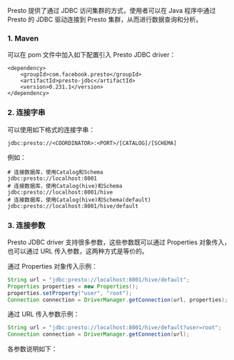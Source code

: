 Presto 提供了通过 JDBC 访问集群的方式，使用者可以在 Java 程序中通过 Presto 的 JDBC 驱动连接到 Presto 集群，从而进行数据查询和分析。

### 1. Maven

可以在 pom 文件中加入如下配置引入 Presto JDBC driver：
```
<dependency>
    <groupId>com.facebook.presto</groupId>
    <artifactId>presto-jdbc</artifactId>
    <version>0.231.1</version>
</dependency>
```

### 2. 连接字串

可以使用如下格式的连接字串：
```
jdbc:presto://<COORDINATOR>:<PORT>/[CATALOG]/[SCHEMA]
```

例如：
```
# 连接数据库，使用Catalog和Schema
jdbc:presto://localhost:8001
# 连接数据库，使用Catalog(hive)和Schema           
jdbc:presto://localhost:8001/hive
# 连接数据库，使用Catalog(hive)和Schema(default)        
jdbc:presto://localhost:8001/hive/default  
```
### 3. 连接参数

Presto JDBC driver 支持很多参数，这些参数既可以通过 Properties 对象传入，也可以通过 URL 传入参数，这两种方式是等价的。

通过 Properties 对象传入示例：
```java
String url = "jdbc:presto://localhost:8001/hive/default";
Properties properties = new Properties();
properties.setProperty("user", "root");
Connection connection = DriverManager.getConnection(url, properties);
```
通过 URL 传入参数示例：
```java
String url = "jdbc:presto://localhost:8001/hive/default?user=root";
Connection connection = DriverManager.getConnection(url);
```
各参数说明如下：
